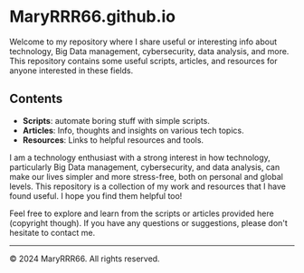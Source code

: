 # MaryRRR66.github.io

Welcome to my repository where I share useful or interesting info about technology, Big Data management, cybersecurity, data analysis, and more. This repository contains some useful scripts, articles, and resources for anyone interested in these fields.

## Contents

- **Scripts**: automate boring stuff with simple scripts.
- **Articles**: Info, thoughts and insights on various tech topics.
- **Resources**: Links to helpful resources and tools.

I am a technology enthusiast with a strong interest in how technology, particularly Big Data management, cybersecurity, and data analysis, can make our lives simpler and more stress-free, both on personal and global levels. This repository is a collection of my work and resources that I have found useful. I hope you find them helpful too!

Feel free to explore and learn from the scripts or articles provided here (copyright though). If you have any questions or suggestions, please don't hesitate to contact me.

---
© 2024 MaryRRR66. All rights reserved.
